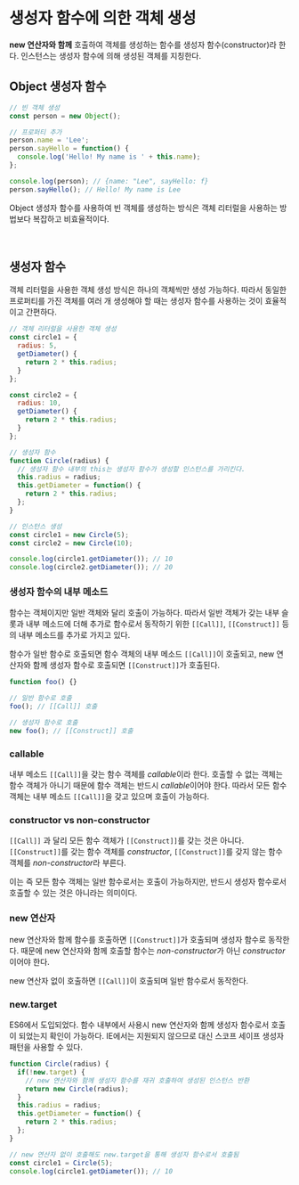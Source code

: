 # 생성자 함수에 의한 객체 생성
**new 연산자와 함께** 호출하여 객체를 생성하는 함수를 생성자 함수(constructor)라 한다. 인스턴스는 생성자 함수에 의해 생성된 객체를 지칭한다.

## Object 생성자 함수

```js
// 빈 객체 생성
const person = new Object();

// 프로퍼티 추가
person.name = 'Lee';
person.sayHello = function() {
  console.log('Hello! My name is ' + this.name);
};

console.log(person); // {name: "Lee", sayHello: f}
person.sayHello(); // Hello! My name is Lee
```

Object 생성자 함수를 사용하여 빈 객체를 생성하는 방식은 객체 리터럴을 사용하는 방법보다 복잡하고 비효율적이다.

<br>

## 생성자 함수
객체 리터럴을 사용한 객체 생성 방식은 하나의 객체씩만 생성 가능하다. 따라서 동일한 프로퍼티를 가진 객체를 여러 개 생성해야 할 때는 생성자 함수를 사용하는 것이 효율적이고 간편하다.

```js
// 객체 리터럴을 사용한 객체 생성
const circle1 = {
  radius: 5,
  getDiameter() {
    return 2 * this.radius;
  }
};

const circle2 = {
  radius: 10,
  getDiameter() {
    return 2 * this.radius;
  }
};

// 생성자 함수
function Circle(radius) {
  // 생성자 함수 내부의 this는 생성자 함수가 생성할 인스턴스를 가리킨다.
  this.radius = radius;
  this.getDiameter = function() {
    return 2 * this.radius;
  };
}

// 인스턴스 생성
const circle1 = new Circle(5);
const circle2 = new Circle(10);

console.log(circle1.getDiameter()); // 10
console.log(circle2.getDiameter()); // 20
```

### 생성자 함수의 내부 메소드
함수는 객체이지만 일반 객체와 달리 호출이 가능하다. 따라서 일반 객체가 갖는 내부 슬롯과 내부 메소드에 더해 추가로 함수로서 동작하기 위한 `[[Call]]`, `[[Construct]]` 등의 내부 메소드를 추가로 가지고 있다.

함수가 일반 함수로 호출되면 함수 객체의 내부 메소드 `[[Call]]`이 호출되고, new 연산자와 함께 생성자 함수로 호출되면 `[[Construct]]`가 호출된다.

```js
function foo() {}

// 일반 함수로 호출
foo(); // [[Call]] 호출

// 생성자 함수로 호출
new foo(); // [[Construct]] 호출
```

### callable
내부 메소드 `[[Call]]`을 갖는 함수 객체를 *callable*이라 한다. 호출할 수 없는 객체는 함수 객체가 아니기 때문에 함수 객체는 반드시 *callable*이어야 한다. 따라서 모든 함수 객체는 내부 메소드 `[[Call]]`을 갖고 있으며 호출이 가능하다.

### constructor vs non-constructor
`[[Call]]` 과 달리 모든 함수 객체가 `[[Construct]]`를 갖는 것은 아니다. `[[Construct]]`를 갖는 함수 객체를 *constructor*, `[[Construct]]`를 갖지 않는 함수 객체를 *non-constructor*라 부른다.

이는 즉 모든 함수 객체는 일반 함수로서는 호출이 가능하지만, 반드시 생성자 함수로서 호출할 수 있는 것은 아니라는 의미이다.

### new 연산자
new 연산자와 함께 함수를 호출하면 `[[Construct]]`가 호출되며 생성자 함수로 동작한다. 때문에 new 연산자와 함께 호출할 함수는 *non-constructor*가 아닌 *constructor*이어야 한다.

new 연산자 없이 호출하면 `[[Call]]`이 호출되며 일반 함수로서 동작한다.

### new.target
ES6에서 도입되었다. 함수 내부에서 사용시 new 연산자와 함께 생성자 함수로서 호출이 되었는지 확인이 가능하다. IE에서는 지원되지 않으므로 대신 스코프 세이프 생성자 패턴을 사용할 수 있다.

```js
function Circle(radius) {
  if(!new.target) {
    // new 연산자와 함께 생성자 함수를 재귀 호출하여 생성된 인스턴스 반환
    return new Circle(radius);
  }
  this.radius = radius;
  this.getDiameter = function() {
    return 2 * this.radius;
  };
}

// new 연산자 없이 호출해도 new.target을 통해 생성자 함수로서 호출됨
const circle1 = Circle(5);
console.log(circle1.getDiameter()); // 10
```
